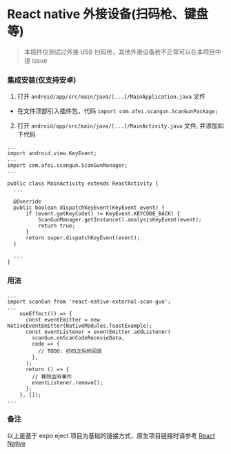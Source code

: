 # React native 外接设备(扫码枪、键盘等)

> 本插件仅测试过外接 USB 扫码枪，其他外接设备若不正常可以在本项目中提 issue

### 集成安装(仅支持安卓)

  1. 打开 `android/app/src/main/java/[...]/MainApplication.java` 文件
  - 在文件顶部引入插件包，代码 `import com.afei.scangun.ScanGunPackage;`
  2. 打开 `android/app/src/main/java/[...]/MainActivity.java`  文件, 并添加如下代码
  ```
  ...
  import android.view.KeyEvent;
  ...
  import com.afei.scangun.ScanGunManager;
  ...

  public class MainActivity extends ReactActivity {
    ...

    @Override
    public boolean dispatchKeyEvent(KeyEvent event) {
        if (event.getKeyCode() != KeyEvent.KEYCODE_BACK) {
            ScanGunManager.getInstance().analysisKeyEvent(event);
            return true;
        }
        return super.dispatchKeyEvent(event);
    }

    ...
  }
  ```

### 用法

```
...
import scanGun from 'react-native-external-scan-gun';
...
    useEffect(() => {
      const eventEmitter = new NativeEventEmitter(NativeModules.ToastExample);
      const eventListener = eventEmitter.addListener(
        scanGun.onScanCodeRecevieData,
        code => {
          // TODO: 扫码之后的回调
        },
      );
      return () => {
        // 移除监听事件
        eventListener.remove();
      };
    }, []);
...
```

### 备注

以上是基于 expo eject 项目为基础的链接方式，原生项目链接时请参考 [React Native](https://reactnative.dev/blog/2019/07/03/version-60#native-modules-are-now-autolinked)